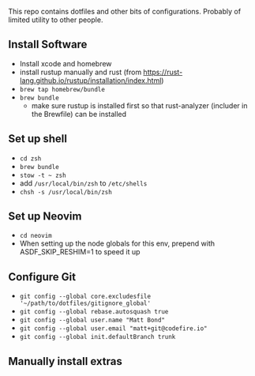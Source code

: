 This repo contains dotfiles and other bits of configurations.
Probably of limited utility to other people.

## Install Software
* Install xcode and homebrew
* install rustup manually and rust (from https://rust-lang.github.io/rustup/installation/index.html)
* `brew tap homebrew/bundle`
* `brew bundle`
  * make sure rustup is installed first so that rust-analyzer (includer in the Brewfile) can be installed 

## Set up shell
* `cd zsh`
* `brew bundle`
* `stow -t ~ zsh`
* add `/usr/local/bin/zsh` to `/etc/shells`
* `chsh -s /usr/local/bin/zsh`

## Set up Neovim
* `cd neovim`
* When setting up the node globals for this env, prepend with ASDF_SKIP_RESHIM=1 to speed it up

## Configure Git
* `git config --global core.excludesfile '~/path/to/dotfiles/gitignore_global'`
* `git config --global rebase.autosquash true`
* `git config --global user.name "Matt Bond"`
* `git config --global user.email "matt+git@codefire.io"`
* `git config --global init.defaultBranch trunk`

## Manually install extras
